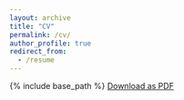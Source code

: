 ```yaml
---
layout: archive
title: "CV"
permalink: /cv/
author_profile: true
redirect_from:
  - /resume
---
```


{% include base_path %}
[Download as PDF](/files/CV_Hudson.docx.pdf)
<!---
#Education
#======
#* Ph.D in Natural Resources       University of Arizona,  2020
#* M.S. in Environmental Science   University of Maryland, 2012
#* B.S. in Mathematics             University of Maryland, 2009

#Work experience
#======
#* ORISE Postdoctoral Fellow in High Performance Computing and Geospatial Dynamics | Dr. Debra Peters
#  2020 – Present

#* Research Specialist
#  * Github University
#  * Duties included: Merging pull requests
#  * Supervisor: Professor Hub
  

#Publications
#======
#  #<ul>{% for post in site.publications %}
#  #  {% include archive-single-cv.html %}
#  #{% endfor %}</ul>
  
  
  
#Talks
#======
#  <ul>{% for post in site.talks %}
#    {% include archive-single-talk-cv.html %}
#  {% endfor %}</ul>
  
#Teaching
#======
#  <ul>{% for post in site.teaching %}
#    {% include archive-single-cv.html %}
#  {% endfor %}</ul>
  
#Service and leadership
#======
#* Currently signed in to 43 different slack teams --->
